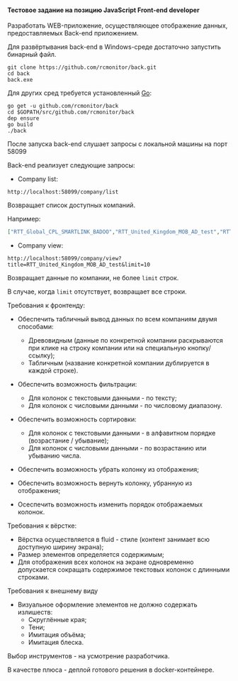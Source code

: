 #### Тестовое задание на позицию JavaScript Front-end developer

Разработать WEB-приложение, осуществляющее отображение данных, предоставляемых Back-end приложением.

Для развёртывания back-end в Windows-среде достаточно запустить бинарный файл.
```
git clone https://github.com/rcmonitor/back.git
cd back
back.exe
```
Для других сред требуется установленный [Go](https://golang.org):
```
go get -u github.com/rcmonitor/back
cd $GOPATH/src/github.com/rcmonitor/back
dep ensure
go build
./back
```


После запуска back-end слушает запросы с локальной машины на порт 58099

Back-end реализует следующие запросы:
- Company list:
```http request
http://localhost:58099/company/list
```
Возвращает список доступных компаний.

Например:
```json
["RTT_Global_CPL_SMARTLINK_BADOO","RTT_United_Kingdom_MOB_AD_test","RTT_United_States_MOB_US_test2"]
```

- Company view:
```http request
http://localhost:58099/company/view?title=RTT_United_Kingdom_MOB_AD_test&limit=10
```
Возвращает данные по компании, не более `limit` строк.

В случае, когда `limit` отсутствует, возвращает все строки.


Требования к фронтенду:

- Обеспечить табличный вывод данных по всем компаниям двумя способами:
    + Древовидным (данные по конкретной компании раскрываются при клике на строку компании или на специальную кнопку/ссылку);
    + Табличным (название конкретной компании дублируется в каждой строке).
    
- Обеспечить возможность фильтрации:
    + Для колонок с текстовыми данными - по тексту;
    + Для колонок с числовыми данными - по числовому диапазону.
    
- Обеспечить возможность сортировки:
    + Для колонок с текстовыми данными - в алфавитном порядке (возрастание / убывание);
    + Для колонок с числовыми данными - по возрастанию или убыванию числа.
    
- Обеспечить возможность убрать колонку из отображения;
- Обеспечить возможность вернуть колонку, убранную из отображения;
- Осеспечить возможность изменить порядок отображаемых колонок.


Требования к вёрстке:
- Вёрстка осуществляется в fluid - стиле (контент занимает всю доступную ширину экрана);
- Размер элементов определяется содержимым;
- Для отображения всех колонок на экране одновременно допускается сокращать содержимое текстовых колонок с длинными строками.

Требования к внешнему виду
- Визуальное оформление элементов не должно содержать излишеств:
    + Скруглённые края;
    + Тени;
    + Имитация объёма;
    + Имитация блеска.


Выбор инструментов - на усмотрение разработчика.

В качестве плюса - деплой готового решения в docker-контейнере.



